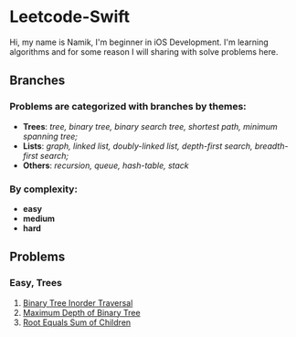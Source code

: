 # Leetcode-Swift
Hi, my name is Namik, I'm beginner in iOS Development. I'm learning algorithms and for some reason I will sharing with solve problems here.
## Branches
### Problems are categorized with branches by themes: 
* **Trees**:  *tree, binary tree, binary search tree, shortest path, minimum spanning tree;*
* **Lists**: *graph, linked list, doubly-linked list, depth-first search, breadth-first search;*
* **Others**: *recursion, queue, hash-table, stack*

### By complexity:
- **easy**
- **medium**
- **hard**

## Problems
### Easy, Trees
1. [Binary Tree Inorder Traversal](https://github.com/Nam-Namazov/Leetcode-Swift/tree/trees/easy/Binary-Tree-Inorder-Traversal) 
2. [Maximum Depth of Binary Tree](https://github.com/Nam-Namazov/Leetcode-Swift/tree/trees/easy/MaximumDepth)
3. [Root Equals Sum of Children](https://github.com/Nam-Namazov/Leetcode-Swift/tree/trees/easy/RootEqualsSumofChildren)
